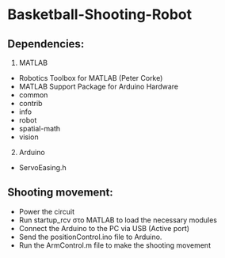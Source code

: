 # Basketball-Shooting-Robot

## Dependencies:

1. MATLAB

- Robotics Toolbox for MATLAB (Peter Corke)
- MATLAB Support Package for Arduino Hardware
- common
- contrib
- info
- robot
- spatial-math
- vision

2. Arduino

- ServoEasing.h

## Shooting movement:

- Power the circuit
- Run startup_rcv στο MATLAB to load the necessary modules
-	Connect the Arduino to the PC via USB (Active port)
-	Send the positionControl.ino file to Arduino.
- Run the ArmControl.m file to make the shooting movement
